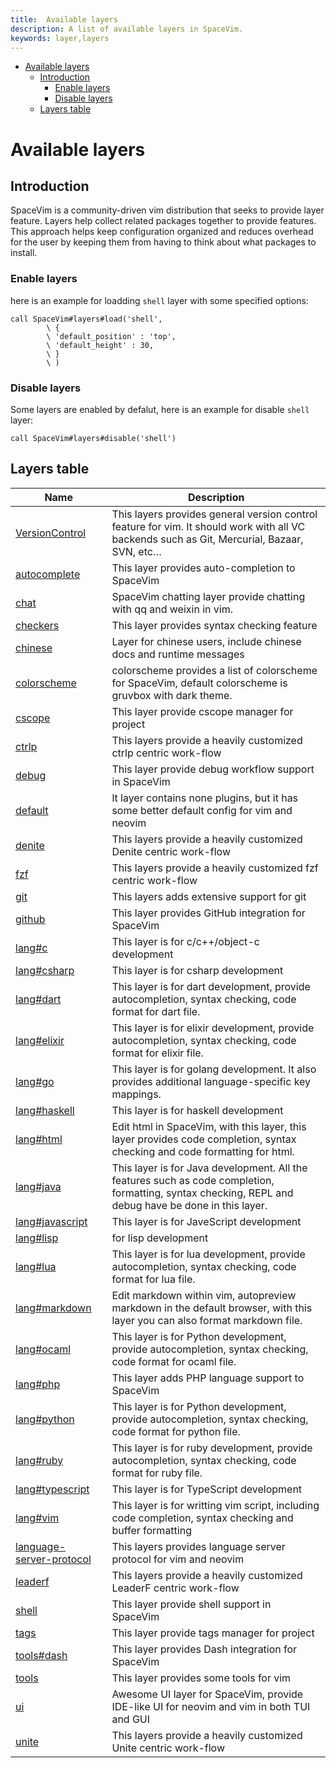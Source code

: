 ```yaml
---
title:  Available layers
description: A list of available layers in SpaceVim.
keywords: layer,layers
---
```


<!-- vim-markdown-toc GFM -->

- [Available layers](#available-layers)
  - [Introduction](#introduction)
    - [Enable layers](#enable-layers)
    - [Disable layers](#disable-layers)
  - [Layers table](#layers-table)

<!-- vim-markdown-toc -->

# Available layers

## Introduction

SpaceVim is a community-driven vim distribution that seeks to provide layer feature.
Layers help collect related packages together to provide features.
This approach helps keep configuration organized and reduces overhead for the user by
keeping them from having to think about what packages to install.

### Enable layers

here is an example for loadding `shell` layer with some specified options:

```vim
call SpaceVim#layers#load('shell',
        \ {
        \ 'default_position' : 'top',
        \ 'default_height' : 30,
        \ }
        \ )
```

### Disable layers

Some layers are enabled by defalut, here is an example for disable `shell` layer:

```vim
call SpaceVim#layers#disable('shell')
```

<!-- SpaceVim layer list start -->

## Layers table

| Name                                                  | Description                                                                                                                                           |
| ----------------------------------------------------- | ----------------------------------------------------------------------------------------------------------------------------------------------------- |
| [VersionControl](VersionControl/)                     | This layers provides general version control feature for vim. It should work with all VC backends such as Git, Mercurial, Bazaar, SVN, etc…           |
| [autocomplete](autocomplete/)                         | This layer provides auto-completion to SpaceVim                                                                                                       |
| [chat](chat/)                                         | SpaceVim chatting layer provide chatting with qq and weixin in vim.                                                                                   |
| [checkers](checkers/)                                 | This layer provides syntax checking feature                                                                                                           |
| [chinese](chinese/)                                   | Layer for chinese users, include chinese docs and runtime messages                                                                                    |
| [colorscheme](colorscheme/)                           | colorscheme provides a list of colorscheme for SpaceVim, default colorscheme is gruvbox with dark theme.                                              |
| [cscope](cscope/)                                     | This layer provide cscope manager for project                                                                                                         |
| [ctrlp](ctrlp/)                                       | This layers provide a heavily customized ctrlp centric work-flow                                                                                      |
| [debug](debug/)                                       | This layer provide debug workflow support in SpaceVim                                                                                                 |
| [default](default/)                                   | lt layer contains none plugins, but it has some better default config for vim and neovim                                                              |
| [denite](denite/)                                     | This layers provide a heavily customized Denite centric work-flow                                                                                     |
| [fzf](fzf/)                                           | This layers provide a heavily customized fzf centric work-flow                                                                                        |
| [git](git/)                                           | This layers adds extensive support for git                                                                                                            |
| [github](github/)                                     | This layer provides GitHub integration for SpaceVim                                                                                                   |
| [lang#c](lang/c/)                                     | This layer is for c/c++/object-c development                                                                                                          |
| [lang#csharp](lang/csharp/)                           | This layer is for csharp development                                                                                                                  |
| [lang#dart](lang/dart/)                               | This layer is for dart development, provide autocompletion, syntax checking, code format for dart file.                                               |
| [lang#elixir](lang/elixir/)                           | This layer is for elixir development, provide autocompletion, syntax checking, code format for elixir file.                                           |
| [lang#go](lang/go/)                                   | This layer is for golang development. It also provides additional language-specific key mappings.                                                     |
| [lang#haskell](lang/haskell/)                         | This layer is for haskell development                                                                                                                 |
| [lang#html](lang/html/)                               | Edit html in SpaceVim, with this layer, this layer provides code completion, syntax checking and code formatting for html.                            |
| [lang#java](lang/java/)                               | This layer is for Java development. All the features such as code completion, formatting, syntax checking, REPL and debug have be done in this layer. |
| [lang#javascript](lang/javascript/)                   | This layer is for JaveScript development                                                                                                              |
| [lang#lisp](lang/lisp/)                               | for lisp development                                                                                                                                  |
| [lang#lua](lang/lua/)                                 | This layer is for lua development, provide autocompletion, syntax checking, code format for lua file.                                                 |
| [lang#markdown](lang/markdown/)                       | Edit markdown within vim, autopreview markdown in the default browser, with this layer you can also format markdown file.                             |
| [lang#ocaml](lang/ocaml/)                             | This layer is for Python development, provide autocompletion, syntax checking, code format for ocaml file.                                            |
| [lang#php](lang/php/)                                 | This layer adds PHP language support to SpaceVim                                                                                                      |
| [lang#python](lang/python/)                           | This layer is for Python development, provide autocompletion, syntax checking, code format for python file.                                           |
| [lang#ruby](lang/ruby/)                               | This layer is for ruby development, provide autocompletion, syntax checking, code format for ruby file.                                               |
| [lang#typescript](lang/typescript/)                   | This layer is for TypeScript development                                                                                                              |
| [lang#vim](lang/vim/)                                 | This layer is for writting vim script, including code completion, syntax checking and buffer formatting                                               |
| [language-server-protocol](language-server-protocol/) | This layers provides language server protocol for vim and neovim                                                                                      |
| [leaderf](leaderf/)                                   | This layers provide a heavily customized LeaderF centric work-flow                                                                                    |
| [shell](shell/)                                       | This layer provide shell support in SpaceVim                                                                                                          |
| [tags](tags/)                                         | This layer provide tags manager for project                                                                                                           |
| [tools#dash](tools/dash/)                             | This layer provides Dash integration for SpaceVim                                                                                                     |
| [tools](tools/)                                       | This layer provides some tools for vim                                                                                                                |
| [ui](ui/)                                             | Awesome UI layer for SpaceVim, provide IDE-like UI for neovim and vim in both TUI and GUI                                                             |
| [unite](unite/)                                       | This layers provide a heavily customized Unite centric work-flow                                                                                      |

<!-- SpaceVim layer list end -->

<!-- vim:set nowrap: -->
